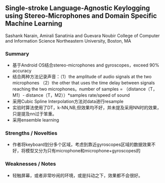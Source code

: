## Single-stroke Language-Agnostic Keylogging using Stereo-Microphones and Domain Specific Machine Learning
Sashank Narain, Amirali Sanatinia and Guevara Noubir College of Computer and Information Science Northeastern University, Boston, MA
### Summary
* 基于Android OS结合stereo-microphones and gyroscopes，exceed 90% accuracy
* 结合两种方法记录声音：（1）the amplitude of audio signals at the two microphones （2）the other that uses the time delay between signals reaching
the two microphones。number of samples = （distance（T，M1）- distance（T，M2））*samples rate/speed of sound
* 采用Cubic Spline Interpolation方法对data进行resample
* 实验时算法使用了DT，k-NN,NB,但效果均不好，并未提及采用NN时的效果，只是提及nn过于笨重。
* 采用ensemble learning
### Strengths / Novelties
* 作者将keyboard划分多个区域，考虑到靠近gyroscopes区域的数据效果不好，将模型又分为只有microphone和microphone+gyroscopes的
### Weaknesses / Notes
* 轻触屏幕，或者非常吵闹的环境，或是抖动之下，效果都不会很好。
